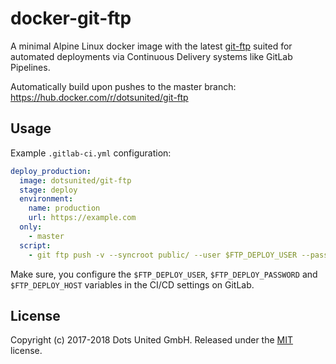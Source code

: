 docker-git-ftp
==============

A minimal Alpine Linux docker image with the latest
[git-ftp](https://github.com/git-ftp/git-ftp) suited for automated deployments
via Continuous Delivery systems like GitLab Pipelines.

Automatically build upon pushes to the master branch:
https://hub.docker.com/r/dotsunited/git-ftp

Usage
-----

Example `.gitlab-ci.yml` configuration:

```yml
deploy_production:
  image: dotsunited/git-ftp
  stage: deploy
  environment:
    name: production
    url: https://example.com
  only:
    - master
  script:
    - git ftp push -v --syncroot public/ --user $FTP_DEPLOY_USER --passwd $FTP_DEPLOY_PASSWORD $FTP_DEPLOY_HOST
```

Make sure, you configure the `$FTP_DEPLOY_USER`, `$FTP_DEPLOY_PASSWORD` and
`$FTP_DEPLOY_HOST` variables in the CI/CD settings on GitLab.

License
-------

Copyright (c) 2017-2018 Dots United GmbH.
Released under the [MIT](LICENSE) license.
